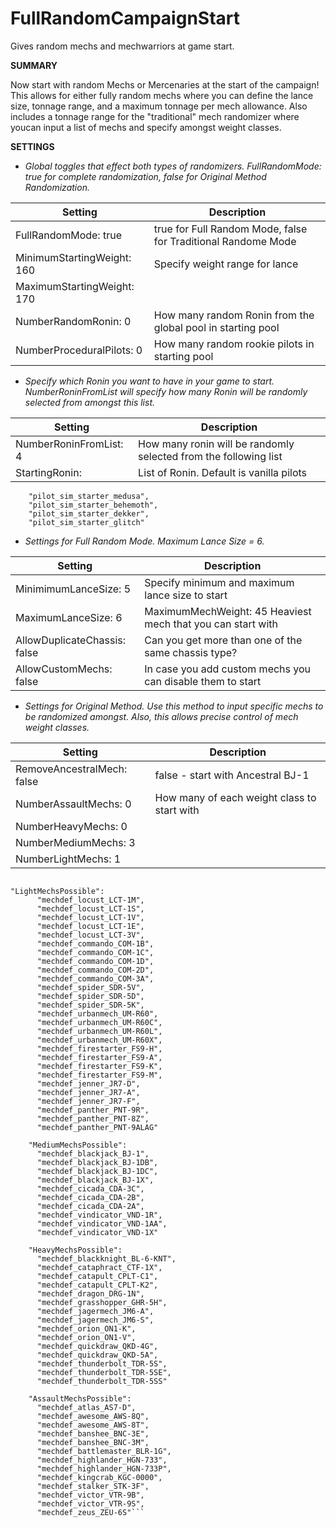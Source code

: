 # FullRandomCampaignStart
Gives random mechs and mechwarriors at game start.

**SUMMARY**

Now start with random Mechs or Mercenaries at the start of the campaign! This allows for either fully random mechs where you can define the lance size, tonnage range, and a maximum tonnage per mech allowance. Also includes a tonnage range for the "traditional" mech randomizer where youcan input a list of mechs and specify amongst weight classes. 


**SETTINGS**

* *Global toggles that effect both types of randomizers. FullRandomMode: true for complete randomization, false for Original 
Method Randomization.*

Setting | Description
--------|------------
FullRandomMode: true | true for Full Random Mode, false for Traditional Randome Mode
MinimumStartingWeight: 160 | Specify weight range for lance
MaximumStartingWeight: 170 | 
NumberRandomRonin: 0 | How many random Ronin from the global pool in starting pool
NumberProceduralPilots: 0 | How many random rookie pilots in starting pool
<p>

* *Specify which Ronin you want to have in your game to start. NumberRoninFromList will specify how many Ronin will be randomly selected from amongst this list.*

Setting | Description
--------|------------
NumberRoninFromList: 4 | How many ronin will be randomly selected from the following list
StartingRonin: | List of Ronin. Default is vanilla pilots
```
	"pilot_sim_starter_medusa",
	"pilot_sim_starter_behemoth",
	"pilot_sim_starter_dekker",
	"pilot_sim_starter_glitch"
```

> 

* *Settings for Full Random Mode. Maximum Lance Size = 6.*

Setting | Description
--------|------------
MinimimumLanceSize: 5 | Specify minimum and maximum lance size to start
MaximumLanceSize: 6 | MaximumMechWeight: 45				Heaviest mech that you can start with
AllowDuplicateChassis: false | Can you get more than one of the same chassis type?
AllowCustomMechs: false | In case you add custom mechs you can disable them to start

> 
* *Settings for Original Method. Use this method to input specific mechs to be randomized amongst. Also, this allows precise control of mech weight classes.*

Setting | Description
--------|------------
RemoveAncestralMech: false | false - start with Ancestral BJ-1
NumberAssaultMechs: 0 | How many of each weight class to start with
NumberHeavyMechs: 0 | 
NumberMediumMechs: 3 | 
NumberLightMechs: 1 | 

```Only mechs in these lists will be used for lance creation

"LightMechsPossible":
      "mechdef_locust_LCT-1M",
      "mechdef_locust_LCT-1S",
      "mechdef_locust_LCT-1V",
      "mechdef_locust_LCT-1E",
      "mechdef_locust_LCT-3V",
      "mechdef_commando_COM-1B",
      "mechdef_commando_COM-1C",
      "mechdef_commando_COM-1D",
      "mechdef_commando_COM-2D",
      "mechdef_commando_COM-3A",
      "mechdef_spider_SDR-5V",
      "mechdef_spider_SDR-5D",
      "mechdef_spider_SDR-5K",
      "mechdef_urbanmech_UM-R60",
      "mechdef_urbanmech_UM-R60C",
      "mechdef_urbanmech_UM-R60L",
      "mechdef_urbanmech_UM-R60X",
      "mechdef_firestarter_FS9-H",
      "mechdef_firestarter_FS9-A",
      "mechdef_firestarter_FS9-K",
      "mechdef_firestarter_FS9-M",
      "mechdef_jenner_JR7-D",
      "mechdef_jenner_JR7-A",
      "mechdef_jenner_JR7-F",
      "mechdef_panther_PNT-9R",
      "mechdef_panther_PNT-8Z",
      "mechdef_panther_PNT-9ALAG"
      
    "MediumMechsPossible":
      "mechdef_blackjack_BJ-1",
      "mechdef_blackjack_BJ-1DB",
      "mechdef_blackjack_BJ-1DC",
      "mechdef_blackjack_BJ-1X",
      "mechdef_cicada_CDA-3C",
      "mechdef_cicada_CDA-2B",
      "mechdef_cicada_CDA-2A",
      "mechdef_vindicator_VND-1R",
      "mechdef_vindicator_VND-1AA",
      "mechdef_vindicator_VND-1X"
    
    "HeavyMechsPossible":
      "mechdef_blackknight_BL-6-KNT",
      "mechdef_cataphract_CTF-1X",
      "mechdef_catapult_CPLT-C1",
      "mechdef_catapult_CPLT-K2",
      "mechdef_dragon_DRG-1N",
      "mechdef_grasshopper_GHR-5H",
      "mechdef_jagermech_JM6-A",
      "mechdef_jagermech_JM6-S",
      "mechdef_orion_ON1-K",
      "mechdef_orion_ON1-V",
      "mechdef_quickdraw_QKD-4G",
      "mechdef_quickdraw_QKD-5A",
      "mechdef_thunderbolt_TDR-5S",
      "mechdef_thunderbolt_TDR-5SE",
      "mechdef_thunderbolt_TDR-5SS"
    
    "AssaultMechsPossible":
      "mechdef_atlas_AS7-D",
      "mechdef_awesome_AWS-8Q",
      "mechdef_awesome_AWS-8T",
      "mechdef_banshee_BNC-3E",
      "mechdef_banshee_BNC-3M",
      "mechdef_battlemaster_BLR-1G",
      "mechdef_highlander_HGN-733",
      "mechdef_highlander_HGN-733P",
      "mechdef_kingcrab_KGC-0000",
      "mechdef_stalker_STK-3F",
      "mechdef_victor_VTR-9B",
      "mechdef_victor_VTR-9S",
      "mechdef_zeus_ZEU-6S"```
	
